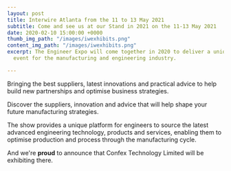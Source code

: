 ```yaml
---
layout: post
title: Interwire Atlanta from the 11 to 13 May 2021
subtitle: Come and see us at our Stand in 2021 on the 11-13 May 2021
date: 2020-02-10 15:00:00 +0000
thumb_img_path: "/images/iwexhibits.png"
content_img_path: "/images/iwexhibits.png"
excerpt: The Engineer Expo will come together in 2020 to deliver a unique and relevant
  event for the manufacturing and engineering industry.

---
```

Bringing the best suppliers, latest innovations and practical advice to help build new partnerships and optimise business strategies.

Discover the suppliers, innovation and advice that will help shape your future manufacturing strategies.

The show provides a unique platform for engineers to source the latest advanced engineering technology, products and services, enabling them to optimise production and process through the manufacturing cycle.

And we're **proud** to announce that Confex Technology Limited will be exhibiting there.